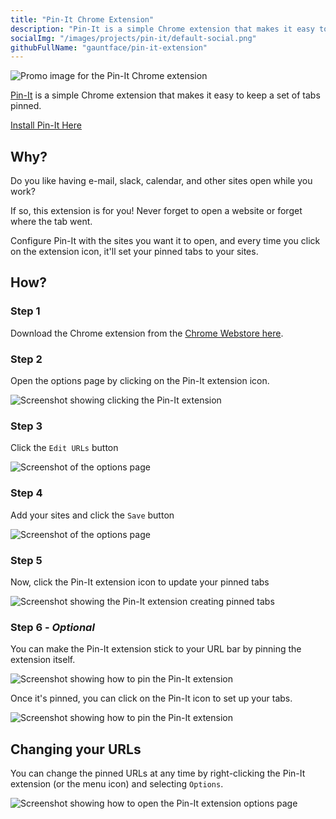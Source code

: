 ```yaml
---
title: "Pin-It Chrome Extension"
description: "Pin-It is a simple Chrome extension that makes it easy to keep a set of tabs pinned."
socialImg: "/images/projects/pin-it/default-social.png"
githubFullName: "gauntface/pin-it-extension"
---
```


![Promo image for the Pin-It Chrome extension](/images/projects/pin-it/default-social.png)

[Pin-It](https://chrome.google.com/webstore/detail/pin-it/iaebojjjijdaeinlldahkekclhdjgkme)
is a simple Chrome extension that makes it easy to keep a set of tabs pinned.

<p class="u-center"><a class="c-btn" href="https://chrome.google.com/webstore/detail/pin-it/iaebojjjijdaeinlldahkekclhdjgkme">Install Pin-It Here</a></p>

## Why?

Do you like having e-mail, slack, calendar, and other sites open while you work?

If so, this extension is for you! Never forget to open a website or forget
where the tab went.

Configure Pin-It with the sites you want it to open, and every time you click
on the extension icon, it'll set your pinned tabs to your sites.

## How?

### Step 1
Download the Chrome extension from the
[Chrome Webstore here](https://chrome.google.com/webstore/detail/pin-it/iaebojjjijdaeinlldahkekclhdjgkme).

### Step 2

Open the options page by clicking on the Pin-It extension icon.

![Screenshot showing clicking the Pin-It extension](/images/projects/pin-it/pin-it-step-1.png)

### Step 3

Click the `Edit URLs` button

![Screenshot of the options page](/images/projects/pin-it/pin-it-step-2.png)

### Step 4

Add your sites and click the `Save` button

![Screenshot of the options page](/images/projects/pin-it/pin-it-step-3.png)

### Step 5

Now, click the Pin-It extension icon to update your pinned tabs

![Screenshot showing the Pin-It extension creating pinned tabs](/images/projects/pin-it/pin-it-step-4.png)

### Step 6 - *Optional*

You can make the Pin-It extension stick to your URL bar by pinning the
extension itself.

![Screenshot showing how to pin the Pin-It extension](/images/projects/pin-it/pin-it-pin-extension.png)

Once it's pinned, you can click on the Pin-It icon to set up your tabs.

![Screenshot showing how to pin the Pin-It extension](/images/projects/pin-it/pin-it-pinned.png)

## Changing your URLs

You can change the pinned URLs at any time by right-clicking the Pin-It
extension (or the menu icon) and selecting `Options`.

![Screenshot showing how to open the Pin-It extension options page](/images/projects/pin-it/pin-it-options.png)

